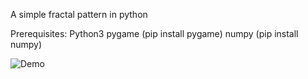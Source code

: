 A simple fractal pattern in python

Prerequisites:
Python3
pygame (pip install pygame)
numpy (pip install numpy)

![Demo](https://github.com/Perseus-Perry/Fractal/blob/master/fractal.gif)
